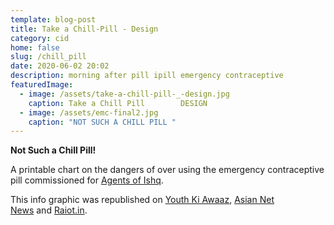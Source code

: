 ```yaml
---
template: blog-post
title: Take a Chill-Pill - Design
category: cid
home: false
slug: /chill_pill
date: 2020-06-02 20:02
description: morning after pill ipill emergency contraceptive
featuredImage:
  - image: /assets/take-a-chill-pill-_-design.jpg
    caption: Take a Chill Pill        DESIGN
  - image: /assets/emc-final2.jpg
    caption: "NOT SUCH A CHILL PILL "
---
```

**Not Such a Chill Pill!** 

A printable chart on the dangers of over using the emergency contraceptive pill commissioned for [Agents of Ishq](http://www.agentsofishq.com). 

This info graphic was republished on [Youth Ki Awaaz](http://www.youthkiawaaz.com/2016/03/things-you-must-know-about-emergency-contraceptive-pills/), [Asian Net News](http://newsable.asianetnews.tv/home-page/agents-of-ishq) and [Raiot.in](http://raiot.in/not-such-a-chill-pill-things-you-need-to-know-about-the-morning-after-pill/).